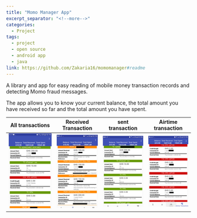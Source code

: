 ```yaml
---
title: "Momo Manager App"
excerpt_separator: "<!--more-->"
categories:
  - Project
tags:
  - project
  - open source
  - android app
  - java
link: https://github.com/Zakaria16/momomanager#readme
---
```


A library and app for easy reading of mobile money transaction records and detecting Momo fraud messages.

The app allows you to know your current balance, the total amount you have received so far and the total amount you have spent.

|All transactions|Received Transaction|sent transaction|Airtime transaction|
|-----------------|----------------|-----------------|----------------|
| <img src="https://github.com/Zakaria16/momomanager/raw/master/screenshots/Screenshot_2.0.0_1.png"> | <img src="https://github.com/Zakaria16/momomanager/raw/master/screenshots/Screenshot_2.0.0_2.jpg"> | <img src="https://github.com/Zakaria16/momomanager/raw/master/screenshots/Screenshot_2.0.0_3.png">| <img src="https://github.com/Zakaria16/momomanager/raw/master/screenshots/Screenshot_2.0.0_4.png"> |
